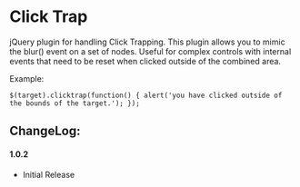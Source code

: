 # Click Trap

jQuery plugin for handling Click Trapping.  This plugin allows you to mimic the blur() event on a set of nodes.  Useful for complex controls with internal events that need to be reset when clicked outside of the combined area.

Example:

`$(target).clicktrap(function() { alert('you have clicked outside of the bounds of the target.'); });`

## ChangeLog:

#### 1.0.2

- Initial Release